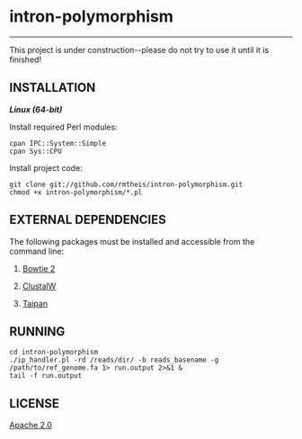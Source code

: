# intron-polymorphism
* * *

This project is under construction--please do not try to use it until it is finished!

## INSTALLATION
**_Linux (64-bit)_**

Install required Perl modules:

    cpan IPC::System::Simple
    cpan Sys::CPU

Install project code:

    git clone git://github.com/rmtheis/intron-polymorphism.git
    chmod +x intron-polymorphism/*.pl

## EXTERNAL DEPENDENCIES

The following packages must be installed and accessible from the command line:

1. [Bowtie 2](http://bowtie-bio.sourceforge.net/bowtie2/)

2. [ClustalW](www.ebi.ac.uk/Tools/msa/clustalw2/)

3. [Taipan](http://sourceforge.net/projects/taipan/)

## RUNNING

    cd intron-polymorphism
    ./ip_handler.pl -rd /reads/dir/ -b reads_basename -g /path/to/ref_genome.fa 1> run.output 2>&1 &
    tail -f run.output

## LICENSE

[Apache 2.0](http://www.apache.org/licenses/LICENSE-2.0.html)
